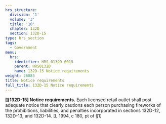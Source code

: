```yaml
---
hrs_structure:
  division: '1'
  volume: '3'
  title: '10'
  chapter: 132D
  section: 132D-15
type: hrs_section
tags:
  - Government
menu:
  hrs:
    identifier: HRS_0132D-0015
    parent: HRS0132D
    name: 132D-15 Notice requirements
weight: 26085
title: Notice requirements
full_title: 132D-15 Notice requirements
---
```

**[§132D-15] Notice requirements.** Each licensed retail outlet shall post adequate notice that clearly cautions each person purchasing fireworks of the prohibitions, liabilities, and penalties incorporated in sections 132D-12, 132D-13, and 132D-14\. [L 1994, c 180, pt of §1]